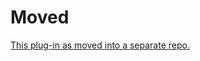 # Moved

[This plug-in as moved into a separate repo.](https://github.com/dbochicchio/vera-OpenSprinkler/)